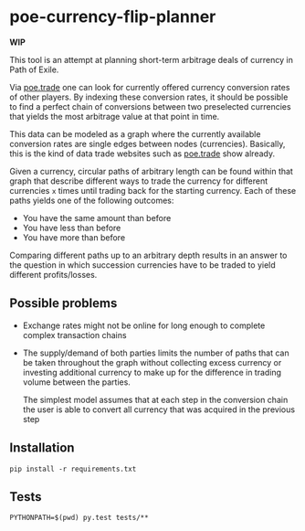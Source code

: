 # poe-currency-flip-planner

**WIP**

This tool is an attempt at planning short-term arbitrage deals of currency in Path of Exile.

Via [poe.trade](http://currency.poe.trade) one can look for currently offered currency
conversion rates of other players. By indexing these conversion rates, it should be
possible to find a perfect chain of conversions between two preselected currencies that
yields the most arbitrage value at that point in time.

This data can be modeled as a graph where the currently available conversion rates are
single edges between nodes (currencies). Basically, this is the kind of data trade websites
such as [poe.trade](http://currency.poe.trade) show already.

Given a currency, circular paths of arbitrary length can be found within that graph that
describe different ways to trade the currency for different currencies `x` times until
trading back for the starting currency. Each of these paths yields one of the following
outcomes:

* You have the same amount than before
* You have less than before
* You have more than before

Comparing different paths up to an arbitrary depth results in an answer to the question
in which succession currencies have to be traded to yield different profits/losses.

## Possible problems

* Exchange rates might not be online for long enough to complete complex transaction chains
* The supply/demand of both parties limits the number of paths that can be taken throughout
  the graph without collecting excess currency or investing additional currency to make
  up for the difference in trading volume between the parties.

  The simplest model assumes that at each step in the conversion chain the user is able
  to convert all currency that was acquired in the previous step

## Installation

`pip install -r requirements.txt`


## Tests

`PYTHONPATH=$(pwd) py.test tests/**`
